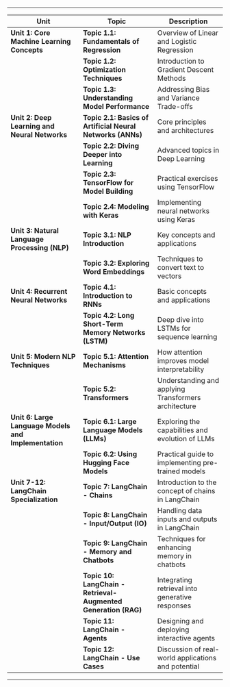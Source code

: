 


---

| **Unit** | **Topic** | **Description** |
|----------|-----------|-----------------|
| **Unit 1: Core Machine Learning Concepts** | **Topic 1.1: Fundamentals of Regression** | Overview of Linear and Logistic Regression |
| | **Topic 1.2: Optimization Techniques** | Introduction to Gradient Descent Methods |
| | **Topic 1.3: Understanding Model Performance** | Addressing Bias and Variance Trade-offs |
| **Unit 2: Deep Learning and Neural Networks** | **Topic 2.1: Basics of Artificial Neural Networks (ANNs)** | Core principles and architectures |
| | **Topic 2.2: Diving Deeper into Learning** | Advanced topics in Deep Learning |
| | **Topic 2.3: TensorFlow for Model Building** | Practical exercises using TensorFlow |
| | **Topic 2.4: Modeling with Keras** | Implementing neural networks using Keras |
| **Unit 3: Natural Language Processing (NLP)** | **Topic 3.1: NLP Introduction** | Key concepts and applications |
| | **Topic 3.2: Exploring Word Embeddings** | Techniques to convert text to vectors |
| **Unit 4: Recurrent Neural Networks** | **Topic 4.1: Introduction to RNNs** | Basic concepts and applications |
| | **Topic 4.2: Long Short-Term Memory Networks (LSTM)** | Deep dive into LSTMs for sequence learning |
| **Unit 5: Modern NLP Techniques** | **Topic 5.1: Attention Mechanisms** | How attention improves model interpretability |
| | **Topic 5.2: Transformers** | Understanding and applying Transformers architecture |
| **Unit 6: Large Language Models and Implementation** | **Topic 6.1: Large Language Models (LLMs)** | Exploring the capabilities and evolution of LLMs |
| | **Topic 6.2: Using Hugging Face Models** | Practical guide to implementing pre-trained models |
| **Unit 7-12: LangChain Specialization** | **Topic 7: LangChain - Chains** | Introduction to the concept of chains in LangChain |
| | **Topic 8: LangChain - Input/Output (IO)** | Handling data inputs and outputs in LangChain |
| | **Topic 9: LangChain - Memory and Chatbots** | Techniques for enhancing memory in chatbots |
| | **Topic 10: LangChain - Retrieval-Augmented Generation (RAG)** | Integrating retrieval into generative responses |
| | **Topic 11: LangChain - Agents** | Designing and deploying interactive agents |
| | **Topic 12: LangChain - Use Cases** | Discussion of real-world applications and potential |

---